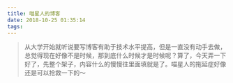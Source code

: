 ```yaml
---
title: 喵星人的博客
date: 2018-10-25 01:35:14
tags:
---
```


>   从大学开始就听说要写博客有助于技术水平提高，但是一直没有动手去做，总觉得现在好像不是时候，那到底什么时候才是时候呢？算了，今天弄一下好了，先整个架子，内容什么的慢慢往里面填就是了。喵星人的拖延症好像还是可以抢救一下的～